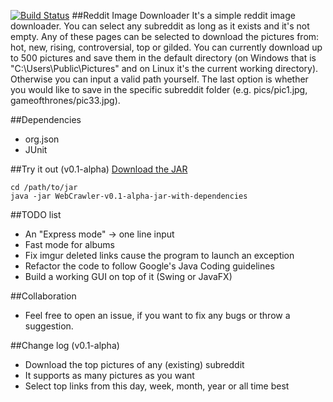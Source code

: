 [![Build Status](https://travis-ci.org/novoselrok/WebCrawler.svg?branch=master)](https://travis-ci.org/novoselrok/WebCrawler)
##Reddit Image Downloader
It's a simple reddit image downloader. You can select any subreddit as long as it exists and it's not empty. Any of these pages can be selected to download the pictures from: hot, new, rising, controversial, top or gilded. You can currently download up to 500 pictures and save them in the default directory (on Windows that is "C:\Users\Public\Pictures\" and on Linux it's the current working directory). Otherwise you can input a valid path yourself. The last option is whether you would like to save in the specific subreddit folder (e.g. pics/pic1.jpg, gameofthrones/pic33.jpg).

##Dependencies
- org.json
- JUnit

##Try it out (v0.1-alpha)
[Download the JAR](https://github.com/novoselrok/WebCrawler/releases/download/v0.1-alpha/WebCrawler-v0.1-alpha-jar-with-dependencies.jar)
```
cd /path/to/jar
java -jar WebCrawler-v0.1-alpha-jar-with-dependencies
```

##TODO list
- An "Express mode" -> one line input
- Fast mode for albums
- Fix imgur deleted links cause the program to launch an exception
- Refactor the code to follow Google's Java Coding guidelines
- Build a working GUI on top of it (Swing or JavaFX)

##Collaboration
- Feel free to open an issue, if you want to fix any bugs or throw a suggestion.

##Change log (v0.1-alpha)
- Download the top pictures of any (existing) subreddit
- It supports as many pictures as you want
- Select top links from this day, week, month, year or all time best
